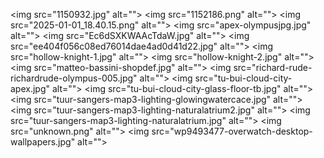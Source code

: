 <img src="1150932.jpg" alt=""\>
<img src="1152186.png" alt=""\>
<img src="2025-01-01_18.40.15.png" alt=""\>
<img src="apex-olympusjpg.jpg" alt=""\>
<img src="Ec6dSXKWAAcTdaW.jpg" alt=""\>
<img src="ee404f056c08ed76014dae4ad0d41d22.jpg" alt=""\>
<img src="hollow-knight-1.jpg" alt=""\>
<img src="hollow-knight-2.jpg" alt=""\>
<img src="matteo-bassini-shopdef.jpg" alt=""\>
<img src="richard-rude-richardrude-olympus-005.jpg" alt=""\>
<img src="tu-bui-cloud-city-apex.jpg" alt=""\>
<img src="tu-bui-cloud-city-glass-floor-tb.jpg" alt=""\>
<img src="tuur-sangers-map3-lighting-glowingwatercace.jpg" alt=""\>
<img src="tuur-sangers-map3-lighting-naturalatrium2.jpg" alt=""\>
<img src="tuur-sangers-map3-lighting-naturalatrium.jpg" alt=""\>
<img src="unknown.png" alt=""\>
<img src="wp9493477-overwatch-desktop-wallpapers.jpg" alt=""\>
<img src="1150932.jpg" alt=""/>
<img src="1152186.png" alt=""/>
<img src="2025-01-01_18.40.15.png" alt=""/>
<img src="apex-olympusjpg.jpg" alt=""/>
<img src="Ec6dSXKWAAcTdaW.jpg" alt=""/>
<img src="ee404f056c08ed76014dae4ad0d41d22.jpg" alt=""/>
<img src="hollow-knight-1.jpg" alt=""/>
<img src="hollow-knight-2.jpg" alt=""/>
<img src="matteo-bassini-shopdef.jpg" alt=""/>
<img src="README.md" alt=""/>
<img src="richard-rude-richardrude-olympus-005.jpg" alt=""/>
<img src="tu-bui-cloud-city-apex.jpg" alt=""/>
<img src="tu-bui-cloud-city-glass-floor-tb.jpg" alt=""/>
<img src="tuur-sangers-map3-lighting-glowingwatercace.jpg" alt=""/>
<img src="tuur-sangers-map3-lighting-naturalatrium2.jpg" alt=""/>
<img src="tuur-sangers-map3-lighting-naturalatrium.jpg" alt=""/>
<img src="unknown.png" alt=""/>
<img src="wp9493477-overwatch-desktop-wallpapers.jpg" alt=""/>

